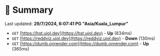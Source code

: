 # 📖 Summary
Last updated: **29/7/2024, 6:07:41 PG "Asia/Kuala_Lumpur"**

- `GET` [https://hst.ujol.dev](https://hst.ujol.dev) - **Up** (834ms)
- `GET` [https://reddviz.ujol.dev](https://reddviz.ujol.dev) - **Down** (130ms)
- `GET` [https://dumb.onrender.com](https://dumb.onrender.com) - **Up** (365ms)
